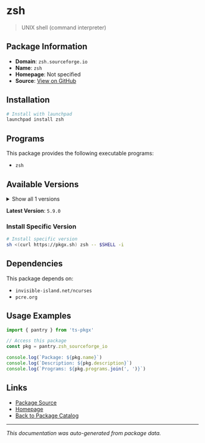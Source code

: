 # zsh

> UNIX shell (command interpreter)

## Package Information

- **Domain**: `zsh.sourceforge.io`
- **Name**: `zsh`
- **Homepage**: Not specified
- **Source**: [View on GitHub](https://github.com/pkgxdev/pantry/tree/main/projects/zsh.sourceforge.io/package.yml)

## Installation

```bash
# Install with launchpad
launchpad install zsh
```

## Programs

This package provides the following executable programs:

- `zsh`

## Available Versions

<details>
<summary>Show all 1 versions</summary>

- `5.9.0`

</details>

**Latest Version**: `5.9.0`

### Install Specific Version

```bash
# Install specific version
sh <(curl https://pkgx.sh) zsh -- $SHELL -i
```

## Dependencies

This package depends on:

- `invisible-island.net/ncurses`
- `pcre.org`

## Usage Examples

```typescript
import { pantry } from 'ts-pkgx'

// Access this package
const pkg = pantry.zsh_sourceforge_io

console.log(`Package: ${pkg.name}`)
console.log(`Description: ${pkg.description}`)
console.log(`Programs: ${pkg.programs.join(', ')}`)
```

## Links

- [Package Source](https://github.com/pkgxdev/pantry/tree/main/projects/zsh.sourceforge.io/package.yml)
- [Homepage](#)
- [Back to Package Catalog](../package-catalog.md)

---

*This documentation was auto-generated from package data.*
